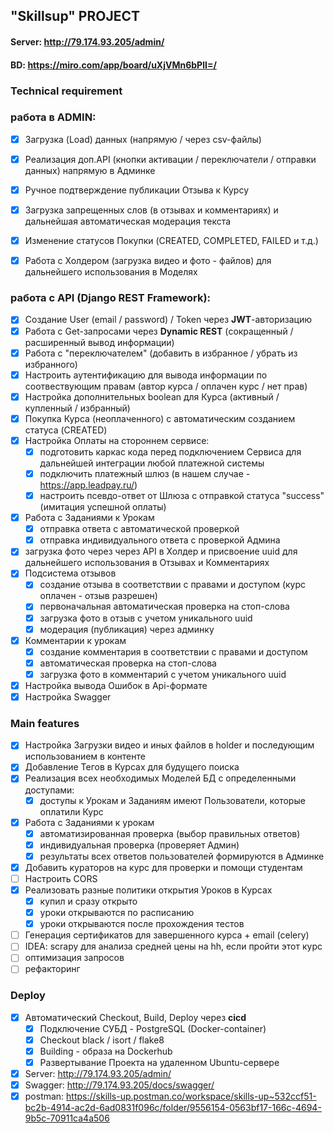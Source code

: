 ## "Skillsup" PROJECT
#### Server: http://79.174.93.205/admin/
#### BD:     https://miro.com/app/board/uXjVMn6bPlI=/

### Technical requirement

### работа в ADMIN:
- [x] Загрузка (Load) данных (напрямую / через csv-файлы)
- [x] Реализация доп.API (кнопки активации / переключатели / отправки данных) напрямую в Админке
- [x] Ручное подтверждение публикации Отзыва к Курсу
- [x] Загрузка запрещенных слов (в отзывах и комментариях) и дальнейшая автоматическая модерация текста
- [x] Изменение статусов Покупки (CREATED, COMPLETED, FAILED и т.д.)
- [x] Работа с Холдером (загрузка видео и фото - файлов) для дальнейшего использования в Моделях


### работа с API (Django REST Framework):
- [x] Создание User (email / password) / Token через **JWT**-авторизацию
- [x] Работа с Get-запросами через **Dynamic REST** (сокращенный / расширенный вывод информации)
- [x] Работа с "переключателем" (добавить в избранное / убрать из избранного)
- [x] Настроить аутентификацию для вывода информации по соотвествующим правам (автор курса / оплачен курс / нет прав)
- [x] Настройка дополнительных boolean для Курса (активный / купленный / избранный)
- [x] Покупка Курса (неоплаченного) с автоматическим созданием статуса (CREATED)
- [x] Настройка Оплаты на стороннем сервисе:
  - [x] подготовить каркас кода перед подключением Сервиса для дальнейшей интеграции любой платежной системы
  - [x] подключить платежный шлюз (в нашем случае - https://app.leadpay.ru/)
  - [x] настроить псевдо-ответ от Шлюза с отправкой статуса "success" (имитация успешной оплаты)
- [x] Работа с Заданиями к Урокам
  - [x] отправка ответа с автоматической проверкой
  - [x] отправка индивидуального ответа с проверкой Админа
- [x] загрузка фото через через API в Холдер и присвоение uuid для дальнейшего использования в Отзывах и Комментариях
- [x] Подсистема отзывов
  - [x] создание отзыва в соответствии с правами и доступом (курс оплачен - отзыв разрешен)
  - [x] первоначальная автоматическая проверка на стоп-слова
  - [x] загрузка фото в отзыв с учетом уникального uuid
  - [x] модерация (публикация) через админку
- [x] Комментарии к урокам
  - [x] создание комментария в соответствии с правами и доступом
  - [x] автоматическая проверка на стоп-слова
  - [x] загрузка фото в комментарий с учетом уникального uuid

- [x] Настройка вывода Ошибок в Api-формате
- [x] Настройка Swagger

### Main features
- [x] Настройка Загрузки видео и иных файлов в holder и последующим использованием в контенте
- [x] Добавление Тегов в Курсах для будущего поиска
- [x] Реализация всех необходимых Моделей БД с определенными доступами:
  - [x] доступы к Урокам и Заданиям имеют Пользователи, которые оплатили Курс
- [x] Работа с Заданиями к урокам
  - [x] автоматизированная проверка (выбор правильных ответов)
  - [x] индивидуальная проверка (проверяет Админ)
  - [x] результаты всех ответов пользователей формируются в Админке
- [x] Добавить кураторов на курс для проверки и помощи студентам
- [ ] Настроить CORS
- [x] Реализовать разные политики открытия Уроков в Курсах
  - [x] купил и сразу открыто
  - [x] уроки открываются по расписанию
  - [x] уроки открываются после прохождения тестов
- [ ] Генерация сертификатов для завершенного курса + email (celery)
- [ ] IDEA: scrapy для анализа средней цены на hh, если пройти этот курс
- [ ] оптимизация запросов
- [ ] рефакторинг

### Deploy
- [x] Автоматический Checkout, Build, Deploy через **cicd**
  - [x] Подключение СУБД - PostgreSQL (Docker-container)
  - [x] Checkout black / isort / flake8
  - [x] Building - образа на Dockerhub
  - [x] Развертывание Проекта на удаленном Ubuntu-сервере
- [x] Server: http://79.174.93.205/admin/
- [x] Swagger: http://79.174.93.205/docs/swagger/
- [x] postman: https://skills-up.postman.co/workspace/skills-up~532ccf51-bc2b-4914-ac2d-6ad0831f096c/folder/9556154-0563bf17-166c-4694-9b5c-70911ca4a506
